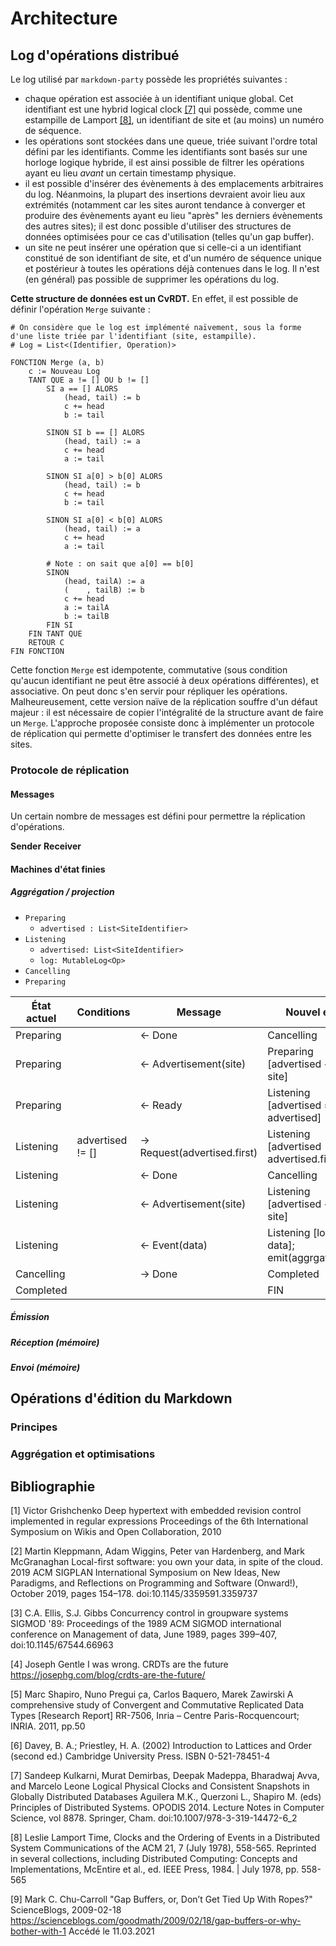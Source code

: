 # Architecture

## Log d'opérations distribué

Le log utilisé par `markdown-party` possède les propriétés suivantes :

- chaque opération est associée à un identifiant unique global. Cet identifiant est une hybrid logical clock [[7]](#bib_kulkarni_logical_clock) qui possède, comme une estampille de Lamport [[8]](#bib_lamport_time_clocks), un identifiant de site et (au moins) un numéro de séquence.
- les opérations sont stockées dans une queue, triée suivant l'ordre total défini par les identifiants. Comme les identifiants sont basés sur une horloge logique hybride, il est ainsi possible de filtrer les opérations ayant eu lieu _avant_ un certain timestamp physique.
- il est possible d'insérer des évènements à des emplacements arbitraires du log. Néanmoins, la plupart des insertions devraient avoir lieu aux extrémités (notamment car les sites auront tendance à converger et produire des évènements ayant eu lieu "après" les derniers évènements des autres sites); il est donc possible d'utiliser des structures de données optimisées pour ce cas d'utilisation (telles qu'un gap buffer).
- un site ne peut insérer une opération que si celle-ci a un identifiant constitué de son identifiant de site, et d'un numéro de séquence unique et postérieur à toutes les opérations déjà contenues dans le log. Il n'est (en général) pas possible de supprimer les opérations du log.

**Cette structure de données est un CvRDT.** En effet, il est possible de définir l'opération `Merge` suivante :

```text
# On considère que le log est implémenté naïvement, sous la forme d'une liste triée par l'identifiant (site, estampille).
# Log = List<(Identifier, Operation)>

FONCTION Merge (a, b)
    c := Nouveau Log
    TANT QUE a != [] OU b != []
        SI a == [] ALORS
            (head, tail) := b
            c += head
            b := tail
        
        SINON SI b == [] ALORS
            (head, tail) := a
            c += head
            a := tail
        
        SINON SI a[0] > b[0] ALORS
            (head, tail) := b
            c += head
            b := tail
        
        SINON SI a[0] < b[0] ALORS
            (head, tail) := a
            c += head
            a := tail

        # Note : on sait que a[0] == b[0]
        SINON
            (head, tailA) := a
            (    , tailB) := b
            c += head
            a := tailA
            b := tailB
        FIN SI                           
    FIN TANT QUE
    RETOUR C
FIN FONCTION
```

Cette fonction `Merge` est idempotente, commutative (sous condition qu'aucun identifiant ne peut être associé à deux opérations différentes), et associative. On peut donc s'en servir pour répliquer les opérations. Malheureusement, cette version naïve de la réplication souffre d'un défaut majeur : il est nécessaire de copier l'intégralité de la structure avant de faire un `Merge`. L'approche proposée consiste donc à implémenter un protocole de réplication qui permette d'optimiser le transfert des données entre les sites.

### Protocole de réplication

#### Messages

Un certain nombre de messages est défini pour permettre la réplication d'opérations.

**Sender**
**Receiver**

#### Machines d'état finies

##### Aggrégation / projection

- `Preparing`
    + `advertised : List<SiteIdentifier>`
- `Listening`
    + `advertised: List<SiteIdentifier>`
    + `log: MutableLog<Op>`
- `Cancelling`
- `Preparing`

| État actuel | Conditions       | Message                      | Nouvel état                                  |
|-------------|------------------|------------------------------|----------------------------------------------|
| Preparing   |                  | <- Done                      | Cancelling                                   |
| Preparing   |                  | <- Advertisement(site)       | Preparing [advertised += site]               |
| Preparing   |                  | <- Ready                     | Listening [advertised = advertised]          |
| Listening   | advertised != [] | -> Request(advertised.first) | Listening [advertised -= advertised.first ]  |
| Listening   |                  | <- Done                      | Cancelling                                   |
| Listening   |                  | <- Advertisement(site)       | Listening [advertised += site]               |
| Listening   |                  | <- Event(data)               | Listening [log += data]; emit(aggrgate(log)) |
| Cancelling  |                  | -> Done                      | Completed                                    |
| Completed   |                  |                              | FIN                                          |

##### Émission

##### Réception (mémoire)
##### Envoi (mémoire)

## Opérations d'édition du Markdown

### Principes
### Aggrégation et optimisations

## Bibliographie

<a id="bib_grishchenko_deep_hypertext">[1]</a>
Victor Grishchenko
Deep hypertext with embedded revision control implemented in regular expressions
Proceedings of the 6th International Symposium on Wikis and Open Collaboration, 2010

<a id="bib_kleppmann_local_first">[2]</a>
Martin Kleppmann, Adam Wiggins, Peter van Hardenberg, and Mark McGranaghan
Local-first software: you own your data, in spite of the cloud. 
2019 ACM SIGPLAN International Symposium on New Ideas, New Paradigms, and Reflections on Programming and Software (Onward!), October 2019, pages 154–178. doi:10.1145/3359591.3359737

<a id="bib_ellis_gibbs_ot">[3]</a>
C.A. Ellis, S.J. Gibbs
Concurrency control in groupware systems
SIGMOD '89: Proceedings of the 1989 ACM SIGMOD international conference on Management of data, June 1989, pages 399–407, doi:10.1145/67544.66963

<a id="bib_gentle_i_was_wrong">[4]</a>
Joseph Gentle
I was wrong. CRDTs are the future
https://josephg.com/blog/crdts-are-the-future/

<a id="bib_shapiro_comprehensive_crdt">[5]</a>
Marc Shapiro, Nuno Pregui ̧ca, Carlos Baquero, Marek Zawirski
A comprehensive study of Convergent and Commutative Replicated Data Types
[Research Report] RR-7506, Inria – Centre Paris-Rocquencourt; INRIA. 2011, pp.50

<a id="bib_davey_lattice">[6]</a>
Davey, B. A.; Priestley, H. A. (2002)
Introduction to Lattices and Order (second ed.)
Cambridge University Press. ISBN 0-521-78451-4

<a id="bib_kulkarni_logical_clock">[7]</a>
Sandeep Kulkarni, Murat Demirbas, Deepak Madeppa, Bharadwaj Avva, and Marcelo Leone
Logical Physical Clocks and Consistent Snapshots in Globally Distributed Databases
Aguilera M.K., Querzoni L., Shapiro M. (eds) Principles of Distributed Systems. OPODIS 2014. Lecture Notes in Computer Science, vol 8878. Springer, Cham. doi:10.1007/978-3-319-14472-6_2

<a id="bib_lamport_time_clocks">[8]</a>
Leslie Lamport
Time, Clocks and the Ordering of Events in a Distributed System
Communications of the ACM 21, 7 (July 1978), 558-565. Reprinted in several collections, including Distributed Computing: Concepts and Implementations, McEntire et al., ed. IEEE Press, 1984. | July 1978, pp. 558-565

<a id="bib_chu_carroll_gap_buffer">[9]</a>
Mark C. Chu-Carroll
"Gap Buffers, or, Don’t Get Tied Up With Ropes?"
ScienceBlogs, 2009-02-18 https://scienceblogs.com/goodmath/2009/02/18/gap-buffers-or-why-bother-with-1 Accédé le 11.03.2021
